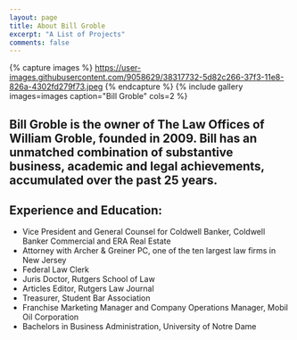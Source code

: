 ```yaml
---
layout: page
title: About Bill Groble
excerpt: "A List of Projects"
comments: false
---
```


{% capture images %}
    https://user-images.githubusercontent.com/9058629/38317732-5d82c266-37f3-11e8-826a-4302fd279f73.jpeg
{% endcapture %}
{% include gallery images=images caption="Bill Groble" cols=2 %}

## Bill Groble is the owner of The Law Offices of William Groble, founded in 2009. Bill has an unmatched combination of substantive business, academic and legal achievements, accumulated over the past 25 years.  

## Experience and Education:
* Vice President and General Counsel for Coldwell Banker, Coldwell Banker Commercial and ERA Real Estate
* Attorney with Archer & Greiner PC, one of the ten largest law firms in New Jersey
* Federal Law Clerk
* Juris Doctor, Rutgers School of Law
* Articles Editor, Rutgers Law Journal
* Treasurer, Student Bar Association
* Franchise Marketing Manager and Company Operations Manager, Mobil Oil Corporation
* Bachelors in Business Administration, University of Notre Dame

